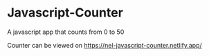 # Javascript-Counter
A javascript app that counts from 0 to 50

Counter can be viewed on https://nel-javascript-counter.netlify.app/
